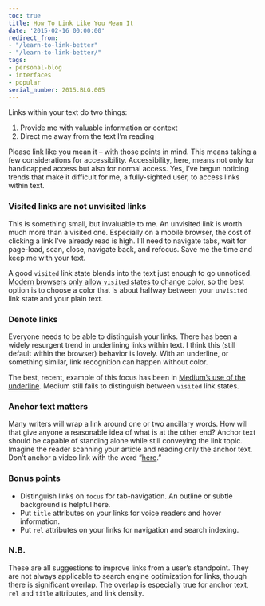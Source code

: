 ```yaml
---
toc: true
title: How To Link Like You Mean It
date: '2015-02-16 00:00:00'
redirect_from:
- "/learn-to-link-better"
- "/learn-to-link-better/"
tags:
- personal-blog
- interfaces
- popular
serial_number: 2015.BLG.005
---
```

Links within your text do two things:

1. Provide me with valuable information or context
2. Direct me away from the text I’m reading

Please link like you mean it – with those points in mind. This means taking a few considerations for accessibility. Accessibility, here, means not only for handicapped access but also for normal access. Yes, I’ve begun noticing trends that make it difficult for me, a fully-sighted user, to access links within text.

### Visited links are not unvisited links

This is something small, but invaluable to me. An unvisited link is worth much more than a visited one. Especially on a mobile browser, the cost of clicking a link I’ve already read is high. I’ll need to navigate tabs, wait for page-load, scan, close, navigate back, and refocus. Save me the time and keep me with your text.

A good `visited` link state blends into the text just enough to go unnoticed. [Modern browsers only allow `visited` states to change color](http://www.nngroup.com/articles/change-the-color-of-visited-links/), so the best option is to choose a color that is about halfway between your `unvisited` link state and your plain text.

### Denote links

Everyone needs to be able to distinguish your links. There has been a widely resurgent trend in underlining links within text. I think this (still default within the browser) behavior is lovely. With an underline, or something similar, link recognition can happen without color.

The best, recent, example of this focus has been in [Medium’s use of the underline](https://medium.com/designing-medium/crafting-link-underlines-on-medium-7c03a9274f9). Medium still fails to distinguish between `visited` link states.

### Anchor text matters

Many writers will wrap a link around one or two ancillary words. How will that give anyone a reasonable idea of what is at the other end? Anchor text should be capable of standing alone while still conveying the link topic. Imagine the reader scanning your article and reading only the anchor text. Don’t anchor a video link with the word “[here](unsafe:javascript:alert('gotcha');).”

### Bonus points

- Distinguish links on `focus` for tab-navigation. An outline or subtle background is helpful here.
- Put `title` attributes on your links for voice readers and hover information.
- Put `rel` attributes on your links for navigation and search indexing.

### N.B.

These are all suggestions to improve links from a user’s standpoint. They are not always applicable to search engine optimization for links, though there is significant overlap. The overlap is especially true for anchor text, `rel` and `title` attributes, and link density.

